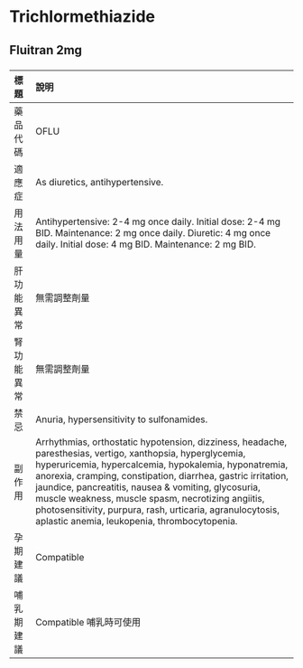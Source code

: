 # Trichlormethiazide

## Fluitran 2mg

##### 

| 標題       | 說明                                                                                                                                                                                                                                                                                                                                                                                                                                                          |
|:-----------|:--------------------------------------------------------------------------------------------------------------------------------------------------------------------------------------------------------------------------------------------------------------------------------------------------------------------------------------------------------------------------------------------------------------------------------------------------------------|
| 藥品代碼   | OFLU                                                                                                                                                                                                                                                                                                                                                                                                                                                          |
| 適應症     | As diuretics, antihypertensive.                                                                                                                                                                                                                                                                                                                                                                                                                               |
| 用法用量   | Antihypertensive: 2-4 mg once daily. Initial dose: 2-4 mg BID. Maintenance: 2 mg once daily. Diuretic: 4 mg once daily. Initial dose: 4 mg BID. Maintenance: 2 mg BID.                                                                                                                                                                                                                                                                                        |
| 肝功能異常 | 無需調整劑量                                                                                                                                                                                                                                                                                                                                                                                                                                                  |
| 腎功能異常 | 無需調整劑量                                                                                                                                                                                                                                                                                                                                                                                                                                                  |
| 禁忌       | Anuria, hypersensitivity to sulfonamides.                                                                                                                                                                                                                                                                                                                                                                                                                     |
| 副作用     | Arrhythmias, orthostatic hypotension, dizziness, headache, paresthesias, vertigo, xanthopsia, hyperglycemia, hyperuricemia, hypercalcemia, hypokalemia, hyponatremia, anorexia, cramping, constipation, diarrhea, gastric irritation, jaundice, pancreatitis, nausea & vomiting, glycosuria, muscle weakness, muscle spasm, necrotizing angiitis, photosensitivity, purpura, rash, urticaria, agranulocytosis, aplastic anemia, leukopenia, thrombocytopenia. |
| 孕期建議   | Compatible                                                                                                                                                                                                                                                                                                                                                                                                                                                    |
| 哺乳期建議 | Compatible 哺乳時可使用                                                                                                                                                                                                                                                                                                                                                                                                                                       |

